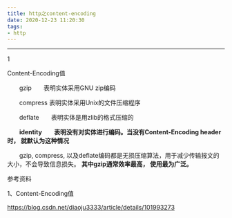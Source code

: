 ```yaml
---
title: http之content-encoding
date: 2020-12-23 11:20:30
tags:
- http
---
```


---

1

Content-Encoding值

　　gzip　　表明实体采用GNU zip编码

　　compress 表明实体采用Unix的文件压缩程序

　　deflate　　表明实体是用zlib的格式压缩的

　　**identity　　表明没有对实体进行编码。当没有Content-Encoding header时， 就默认为这种情况**

　　gzip, compress, 以及deflate编码都是无损压缩算法，用于减少传输报文的大小，不会导致信息损失。 **其中gzip通常效率最高， 使用最为广泛。**



参考资料

1、Content-Encoding值

https://blog.csdn.net/diaoju3333/article/details/101993273